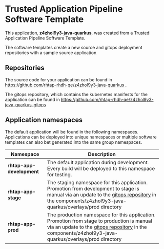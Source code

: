 # Trusted Application Pipeline Software Template

This application, **z4zhol9y3-java-quarkus**, was created from a Trusted Application Pipeline Software Template.

The software templates create a new source and gitops deployment repositories with a sample source application. 

## Repositories

The source code for your application can be found in [https://github.com/rhtap-rhdh-qe/z4zhol9y3-java-quarkus ](https://github.com/rhtap-rhdh-qe/z4zhol9y3-java-quarkus ).
 
The gitops repository, which contains the kubernetes manifests for the application can be found in 
[https://github.com/rhtap-rhdh-qe/z4zhol9y3-java-quarkus-gitops ](https://github.com/rhtap-rhdh-qe/z4zhol9y3-java-quarkus-gitops ) 

## Application namespaces 

The default application will be found in the following namespaces. Applications can be deployed into unique namespaces or multiple software templates can also bet generated into the same group namespaces.  

|  Namespace   |  Description   |  
| -------- | -------- |   
| **rhtap-app-development** | The default application during development. Every build will be deployed to this namespace for testing. | 
| **rhtap-app-stage** | The staging namespace for this application. Promotion from development to stage is manual via an update to the [gitops repository](https://github.com/rhtap-rhdh-qe/z4zhol9y3-java-quarkus-gitops ) in the components/z4zhol9y3-java-quarkus/overlays/prod directory |  
| **rhtap-app-prod** | The production namespace for this application. Promotion from stage to production is manual via an update to the [gitops repository](https://github.com/rhtap-rhdh-qe/z4zhol9y3-java-quarkus-gitops ) in the components/z4zhol9y3-java-quarkus/overlays/prod directory | 